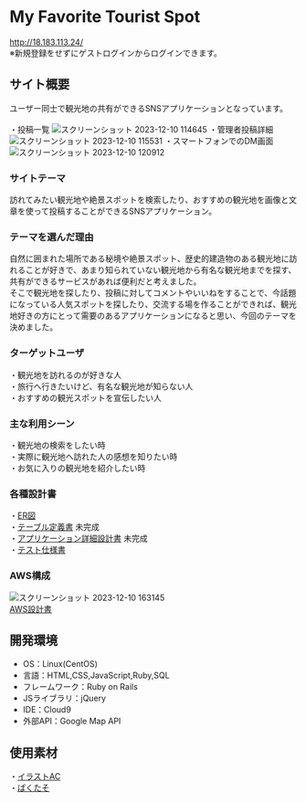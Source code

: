 # My Favorite Tourist Spot
http://18.183.113.24/
<br>
※新規登録をせずにゲストログインからログインできます。
## サイト概要
ユーザー同士で観光地の共有ができるSNSアプリケーションとなっています。
<br>
<br>
・投稿一覧
![スクリーンショット 2023-12-10 114645](https://github.com/Musty-string3/Portfolio/assets/138371972/9c951e2c-5fe3-4fd6-a7ee-863004e318c7)
・管理者投稿詳細
![スクリーンショット 2023-12-10 115531](https://github.com/Musty-string3/Portfolio/assets/138371972/c0b1fac6-4a4d-48ce-8c46-802e43b4b0ad)
・スマートフォンでのDM画面
![スクリーンショット 2023-12-10 120912](https://github.com/Musty-string3/Portfolio/assets/138371972/b9e0e0c6-4f7c-494c-a731-6274568c3a85)
### サイトテーマ
訪れてみたい観光地や絶景スポットを検索したり、おすすめの観光地を画像と文章を使って投稿することができるSNSアプリケーション。
### テーマを選んだ理由
自然に囲まれた場所である秘境や絶景スポット、歴史的建造物のある観光地に訪れることが好きで、あまり知られていない観光地から有名な観光地までを探す、共有ができるサービスがあれば便利だと考えました。<br>
そこで観光地を探したり、投稿に対してコメントやいいねをすることで、今話題になっている人気スポットを探したり、交流する場を作ることができれば、観光地好きの方にとって需要のあるアプリケーションになると思い、今回のテーマを決めました。
### ターゲットユーザ
・観光地を訪れるのが好きな人<br>
・旅行へ行きたいけど、有名な観光地が知らない人<br>
・おすすめの観光スポットを宣伝したい人<br>
### 主な利用シーン
・観光地の検索をしたい時<br>
・実際に観光地へ訪れた人の感想を知りたい時<br>
・お気に入りの観光地を紹介したい時
### 各種設計書
・[ER図](https://drive.google.com/file/d/1ZHs71UDLzyGY1xz7aUCpAIkTQD1Kj2Kx/view?usp=sharing)
<br>
・[テーブル定義書](https://docs.google.com/spreadsheets/d/1C2OvCG1tq4fb6f-WZ8_k6HbQAxL5LO7q3VX3m3E6ph8/edit?usp=sharing)
未完成
<br>
・[アプリケーション詳細設計書](https://docs.google.com/spreadsheets/d/1YGal3kW0m1_xQ2BkjpuFXbKufiPfGzwLXzzrgtBfCGM/edit?usp=sharing)
未完成
<br>
・[テスト仕様書](https://docs.google.com/spreadsheets/d/1N3pCvhcvuvnswRpplxmZ9w_hFBibk_51/edit?usp=sharing&ouid=100955468655227652432&rtpof=true&sd=true)
### AWS構成
![スクリーンショット 2023-12-10 163145](https://github.com/Musty-string3/Portfolio/assets/138371972/3d863dea-ec60-4434-9dcc-c003260451e7)
<br>
[AWS設計書](https://docs.google.com/spreadsheets/d/11iRUtiFyHCkW8v-feDjLazGbTwt0afiEIqfULL21ujc/edit?usp=sharing)
## 開発環境
- OS：Linux(CentOS)
- 言語：HTML,CSS,JavaScript,Ruby,SQL
- フレームワーク：Ruby on Rails
- JSライブラリ：jQuery
- IDE：Cloud9
- 外部API：Google Map API

## 使用素材
・[イラストAC](https://www.ac-illust.com/)
<br>
・[ぱくたそ](https://www.pakutaso.com/)